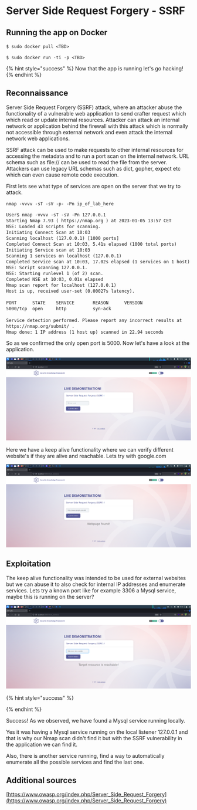 # Server Side Request Forgery - SSRF

## Running the app on Docker

```
$ sudo docker pull <TBD>
```

```
$ sudo docker run -ti -p <TBD>
```

{% hint style="success" %}
Now that the app is running let's go hacking!
{% endhint %}

## Reconnaissance

Server Side Request Forgery (SSRF) attack, where an attacker abuse the functionality of a vulnerable web application to send crafter request which which read or update internal resources. Attacker can attack an internal network or application behind the firewall with this attack which is normally not accessible through external network and even attack the internal network web applications.

SSRF attack can be used to make requests to other internal resources for accessing the metadata and to run a port scan on the internal network. URL schema such as file:// can be used to read the file from the server. Attackers can use legacy URL schemas such as dict, gopher, expect etc which can even cause remote code execution.

First lets see what type of services are open on the server that we try to attack.

```
nmap -vvvv -sT -sV -p- -Pn ip_of_lab_here
```

```
User$ nmap -vvvv -sT -sV -Pn 127.0.0.1
Starting Nmap 7.93 ( https://nmap.org ) at 2023-01-05 13:57 CET
NSE: Loaded 43 scripts for scanning.
Initiating Connect Scan at 10:03
Scanning localhost (127.0.0.1) [1000 ports]
Completed Connect Scan at 10:03, 5.41s elapsed (1000 total ports)
Initiating Service scan at 10:03
Scanning 1 services on localhost (127.0.0.1)
Completed Service scan at 10:03, 17.02s elapsed (1 services on 1 host)
NSE: Script scanning 127.0.0.1.
NSE: Starting runlevel 1 (of 2) scan.
Completed NSE at 10:03, 0.01s elapsed
Nmap scan report for localhost (127.0.0.1)
Host is up, received user-set (0.00027s latency).

PORT      STATE    SERVICE       REASON      VERSION
5000/tcp  open     http          syn-ack     

Service detection performed. Please report any incorrect results at https://nmap.org/submit/ .
Nmap done: 1 IP address (1 host up) scanned in 22.94 seconds
```

So as we confirmed the only open port is 5000. Now let's have a look at the application.

![](https://raw.githubusercontent.com/blabla1337/skf-labs/master/.gitbook/assets/nodejs/SSRF/1.png)

Here we have a keep alive functionality where we can verify different website's if they are alive and reachable. Lets try with google.com

![](https://raw.githubusercontent.com/blabla1337/skf-labs/master/.gitbook/assets/nodejs/SSRF/2.png)

## Exploitation

The keep alive functionality was intended to be used for external websites but we can abuse it to also check for internal IP addresses and enumerate services. Lets try a known port like for example 3306 a Mysql service, maybe this is running on the server?

![](https://raw.githubusercontent.com/blabla1337/skf-labs/master/.gitbook/assets/nodejs/SSRF/3.png)

{% hint style="success" %}

{% endhint %}

Success! As we observed, we have found a Mysql service running locally.

Yes it was having a Mysql service running on the local listener 127.0.0.1 and that is why our Nmap scan didn't find it but with the SSRF vulnerability in the application we can find it.

Also, there is another service running, find a way to automatically enumerate all the possible services and find the last one.


## Additional sources

[https://www.owasp.org/index.php/Server_Side_Request_Forgery](https://www.owasp.org/index.php/Server_Side_Request_Forgery)
